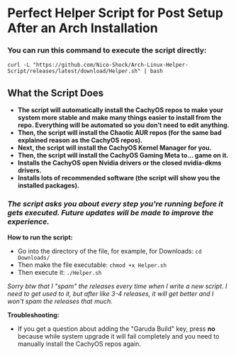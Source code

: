 # Perfect Helper Script for Post Setup After an Arch Installation

### **You can run this command to execute the script directly:**
`curl -L "https://github.com/Nico-Shock/Arch-Linux-Helper-Script/releases/latest/download/Helper.sh" | bash`

## **What the Script Does**

- **The script will automatically install the CachyOS repos to make your system more stable and make many things easier to install from the repo. Everything will be automated so you don’t need to edit anything.**
- **Then, the script will install the Chaotic AUR repos (for the same bad explained reason as the CachyOS repos).**
- **Next, the script will install the CachyOS Kernel Manager for you.**
- **Then, the script will install the CachyOS Gaming Meta to... game on it.**
- **Installs the CachyOS open Nvidia drivers or the closed nvidia-dkms drivers.**
- **Installs lots of recommended software (the script will show you the installed packages).**

### *The script asks you about every step you're running before it gets executed. Future updates will be made to improve the experience.*

**How to run the script:**

- Go into the directory of the file, for example, for Downloads: `cd Downloads/`
- Then make the file executable: `chmod +x Helper.sh`
- Then execute it: `./Helper.sh`

*Sorry btw that I "spam" the releases every time when I write a new script. I need to get used to it, but after like 3-4 releases, it will get better and I won't spam the releases that much.*

**Troubleshooting:**

- If you get a question about adding the "Garuda Build" key, press **no** because while system upgrade it will fail completely and you need to manually install the CachyOS repos again.
